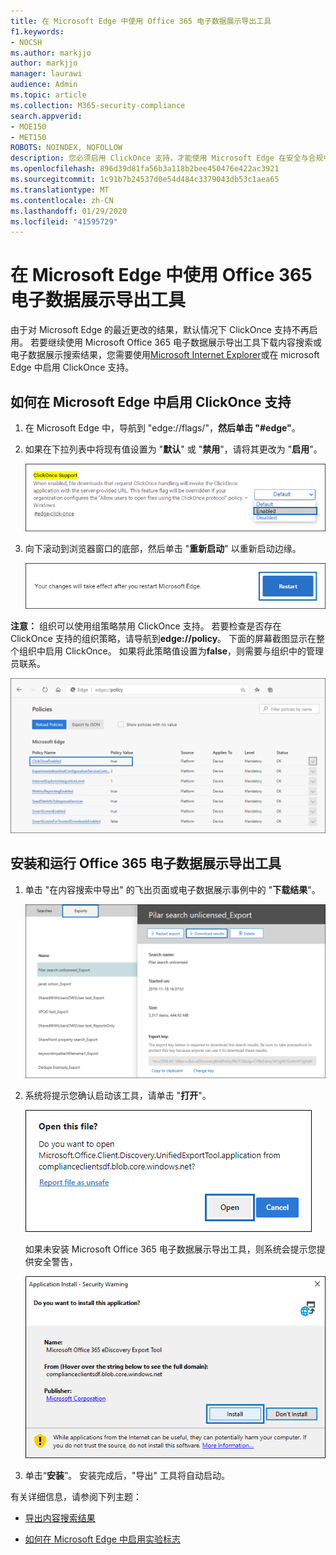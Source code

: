 ```yaml
---
title: 在 Microsoft Edge 中使用 Office 365 电子数据展示导出工具
f1.keywords:
- NOCSH
ms.author: markjjo
author: markjjo
manager: laurawi
audience: Admin
ms.topic: article
ms.collection: M365-security-compliance
search.appverid:
- MOE150
- MET150
ROBOTS: NOINDEX, NOFOLLOW
description: 您必须启用 ClickOnce 支持，才能使用 Microsoft Edge 在安全与合规中心中导出内容搜索和电子数据展示中的搜索结果。
ms.openlocfilehash: 896d39d81fa56b3a118b2bee450476e422ac3921
ms.sourcegitcommit: 1c91b7b24537d0e54d484c3379043db53c1aea65
ms.translationtype: MT
ms.contentlocale: zh-CN
ms.lasthandoff: 01/29/2020
ms.locfileid: "41595729"
---
```

# <a name="use-the-office-365-ediscovery-export-tool-in-microsoft-edge"></a>在 Microsoft Edge 中使用 Office 365 电子数据展示导出工具

由于对 Microsoft Edge 的最近更改的结果，默认情况下 ClickOnce 支持不再启用。 若要继续使用 Microsoft Office 365 电子数据展示导出工具下载内容搜索或电子数据展示搜索结果，您需要使用[Microsoft Internet Explorer](https://support.microsoft.com/help/17621/internet-explorer-downloads)或在 microsoft Edge 中启用 ClickOnce 支持。

## <a name="how-to-enable-clickonce-support-in-microsoft-edge"></a>如何在 Microsoft Edge 中启用 ClickOnce 支持

1. 在 Microsoft Edge 中，导航到 "edge://flags/"，**然后单击 "#edge"**。

2. 如果在下拉列表中将现有值设置为 "**默认**" 或 "**禁用**"，请将其更改为 "**启用**"。
    
   ![](media/ClickOnceimage1.png)

3. 向下滚动到浏览器窗口的底部，然后单击 "**重新启动**" 以重新启动边缘。

   ![](media/ClickOnceimage2.png)

**注意：** 组织可以使用组策略禁用 ClickOnce 支持。 若要检查是否存在 ClickOnce 支持的组织策略，请导航到**edge://policy**。 下面的屏幕截图显示在整个组织中启用 ClickOnce。 如果将此策略值设置为**false**，则需要与组织中的管理员联系。

![](media/ClickOnceimage3.png)

## <a name="install-and-run-the-office-365-ediscovery-export-tool"></a>安装和运行 Office 365 电子数据展示导出工具

1. 单击 "在内容搜索中导出" 的飞出页面或电子数据展示事例中的 "**下载结果**"。

   ![单击弹出页面上的 "下载结果" 以下载搜索结果](media/ClickOnceExport1.png)

2. 系统将提示您确认启动该工具，请单击 "**打开**"。

   ![单击 "打开" 以启动电子数据展示导出工具](media/ClickOnceimage4.png)

   如果未安装 Microsoft Office 365 电子数据展示导出工具，则系统会提示您提供安全警告， 

   ![单击 "安装" 以安装电子数据展示导出工具](media/ClickOnceimage5.png)

3. 单击“**安装**”。 安装完成后，"导出" 工具将自动启动。

有关详细信息，请参阅下列主题：

- [导出内容搜索结果](export-search-results.md)

- [如何在 Microsoft Edge 中启用实验标志](https://microsoftedgesupport.microsoft.com/hc/articles/360034075294-How-to-enable-experiment-flags-in-Microsoft-Edge-Insider-channels)
